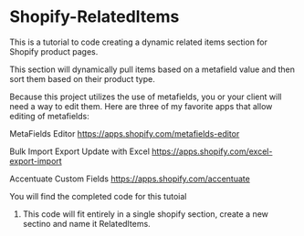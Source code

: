 # Shopify-RelatedItems
This is a tutorial to code creating a dynamic related items section for Shopify product pages. 

This section will dynamically pull items based on a metafield value and then sort them based on their product type. 

Because this project utilizes the use of metafields, you or your client will need a way to edit them. Here are three of my favorite apps that allow editing of metafields:

MetaFields Editor
https://apps.shopify.com/metafields-editor

Bulk Import Export Update with Excel
https://apps.shopify.com/excel-export-import

Accentuate Custom Fields
https://apps.shopify.com/accentuate

You will find the completed code for this tutoial 

1) This code will fit entirely in a single shopify section, create a new sectino and name it RelatedItems.
